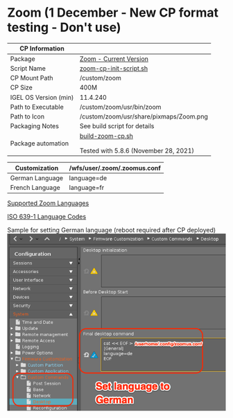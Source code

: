 # Zoom (1 December - New CP format testing - Don't use)

|  CP Information  |             |
|-----------------|-------------|
| Package | [Zoom - Current Version](https://support.zoom.us/hc/en-us/articles/205759689-New-Updates-for-Linux) |
| Script Name | [zoom-cp-init-script.sh](build/zoom-cp-init-script.sh) |
| CP Mount Path | /custom/zoom |
| CP Size | 400M |
| IGEL OS Version (min) | 11.4.240 |
| Path to Executable | /custom/zoom/usr/bin/zoom |
| Path to Icon | /custom/zoom/usr/share/pixmaps/Zoom.png |
| Packaging Notes | See build script for details |
| Package automation | [build-zoom-cp.sh](build/build-zoom-cp.sh) <br /><br /> Tested with 5.8.6 (November 28, 2021)|

|  Customization | /wfs/user/.zoom/.zoomus.conf |
|----------------|------------------------------|
| German Language | language=de |
| French Language | language=fr |

[Supported Zoom Languages](https://support.zoom.us/hc/en-us/articles/209982306-Change-your-language-on-Zoom)

[ISO 639-1 Language Codes](https://www.loc.gov/standards/iso639-2/php/code_list.php)

Sample for setting German language (reboot required after CP deployed)
![zoomus.confg language German](build/zoom-zoomus.conf-lang-german.png)
